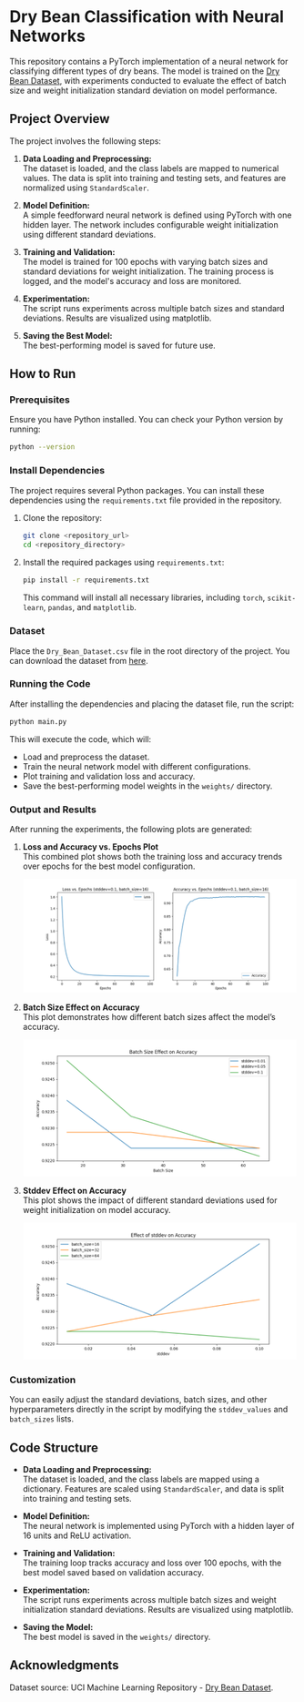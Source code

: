 # Dry Bean Classification with Neural Networks

This repository contains a PyTorch implementation of a neural network for classifying different types of dry beans. The model is trained on the [Dry Bean Dataset](https://archive.ics.uci.edu/ml/datasets/Dry+Bean+Dataset), with experiments conducted to evaluate the effect of batch size and weight initialization standard deviation on model performance.

## Project Overview

The project involves the following steps:

1. **Data Loading and Preprocessing:**  
   The dataset is loaded, and the class labels are mapped to numerical values. The data is split into training and testing sets, and features are normalized using `StandardScaler`.

2. **Model Definition:**  
   A simple feedforward neural network is defined using PyTorch with one hidden layer. The network includes configurable weight initialization using different standard deviations.

3. **Training and Validation:**  
   The model is trained for 100 epochs with varying batch sizes and standard deviations for weight initialization. The training process is logged, and the model's accuracy and loss are monitored.

4. **Experimentation:**  
   The script runs experiments across multiple batch sizes and standard deviations. Results are visualized using matplotlib.

5. **Saving the Best Model:**  
   The best-performing model is saved for future use.

## How to Run

### Prerequisites

Ensure you have Python installed. You can check your Python version by running:

```bash
python --version
```

### Install Dependencies

The project requires several Python packages. You can install these dependencies using the `requirements.txt` file provided in the repository.

1. Clone the repository:

    ```bash
    git clone <repository_url>
    cd <repository_directory>
    ```

2. Install the required packages using `requirements.txt`:

    ```bash
    pip install -r requirements.txt
    ```

   This command will install all necessary libraries, including `torch`, `scikit-learn`, `pandas`, and `matplotlib`.

### Dataset

Place the `Dry_Bean_Dataset.csv` file in the root directory of the project. You can download the dataset from [here](https://archive.ics.uci.edu/ml/datasets/Dry+Bean+Dataset).

### Running the Code

After installing the dependencies and placing the dataset file, run the script:

```bash
python main.py
```

This will execute the code, which will:
- Load and preprocess the dataset.
- Train the neural network model with different configurations.
- Plot training and validation loss and accuracy.
- Save the best-performing model weights in the `weights/` directory.

### Output and Results

After running the experiments, the following plots are generated:

1. **Loss and Accuracy vs. Epochs Plot**  
   This combined plot shows both the training loss and accuracy trends over epochs for the best model configuration.

   ![Loss and Accuracy vs. Epochs](images/loss_and_accuracy_vs_epochs.png)

2. **Batch Size Effect on Accuracy**  
   This plot demonstrates how different batch sizes affect the model’s accuracy.

   ![Batch Size Effect](images/batch_size_effect.png)

3. **Stddev Effect on Accuracy**  
   This plot shows the impact of different standard deviations used for weight initialization on model accuracy.

   ![Stddev Effect on Accuracy](images/stddev_effect_on_accuracy.png)

### Customization

You can easily adjust the standard deviations, batch sizes, and other hyperparameters directly in the script by modifying the `stddev_values` and `batch_sizes` lists.

## Code Structure

- **Data Loading and Preprocessing:**  
  The dataset is loaded, and the class labels are mapped using a dictionary. Features are scaled using `StandardScaler`, and data is split into training and testing sets.

- **Model Definition:**  
  The neural network is implemented using PyTorch with a hidden layer of 16 units and ReLU activation.

- **Training and Validation:**  
  The training loop tracks accuracy and loss over 100 epochs, with the best model saved based on validation accuracy.

- **Experimentation:**  
  The script runs experiments across multiple batch sizes and weight initialization standard deviations. Results are visualized using matplotlib.

- **Saving the Model:**  
  The best model is saved in the `weights/` directory.

## Acknowledgments

Dataset source: UCI Machine Learning Repository - [Dry Bean Dataset](https://archive.ics.uci.edu/ml/datasets/Dry+Bean+Dataset).
